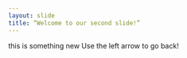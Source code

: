 ```yaml
---
layout: slide
title: “Welcome to our second slide!”
---
```

this is something new
Use the left arrow to go back!
